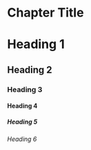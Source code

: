 # Chapter Title

# Heading 1

## Heading 2

### Heading 3

#### Heading 4

##### Heading 5

###### Heading 6
